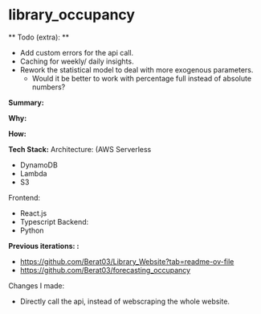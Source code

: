 # library_occupancy

** Todo (extra): **
  - Add custom errors for the api call.
  - Caching for weekly/ daily insights.
  - Rework the statistical model to deal with more exogenous parameters.
      -   Would it be better to work with percentage full instead of absolute numbers?




**Summary:**

**Why:**

**How:**

**Tech Stack:**
Architecture: (AWS Serverless
  - DynamoDB
  - Lambda
  - S3

Frontend:
  - React.js
  - Typescript
Backend:
  - Python

**Previous iterations: :**

- https://github.com/Berat03/Library_Website?tab=readme-ov-file
- https://github.com/Berat03/forecasting_occupancy

Changes I made:
  - Directly call the api, instead of webscraping the whole website.

